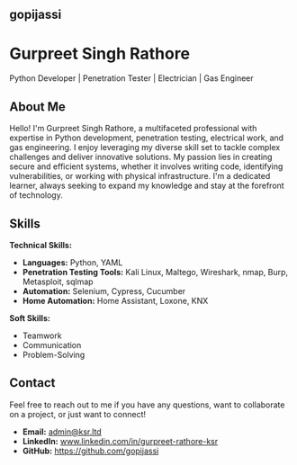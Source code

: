 ## gopijassi
# Gurpreet Singh Rathore

Python Developer | Penetration Tester | Electrician | Gas Engineer

## About Me

Hello! I'm Gurpreet Singh Rathore, a multifaceted professional with expertise in Python development, penetration testing, electrical work, and gas engineering. I enjoy leveraging my diverse skill set to tackle complex challenges and deliver innovative solutions. My passion lies in creating secure and efficient systems, whether it involves writing code, identifying vulnerabilities, or working with physical infrastructure. I'm a dedicated learner, always seeking to expand my knowledge and stay at the forefront of technology.

## Skills

**Technical Skills:**

-   **Languages:** Python, YAML
-   **Penetration Testing Tools:** Kali Linux, Maltego, Wireshark, nmap, Burp, Metasploit, sqlmap
-   **Automation:** Selenium, Cypress, Cucumber
-   **Home Automation:** Home Assistant, Loxone, KNX

**Soft Skills:**

-   Teamwork
-   Communication
-   Problem-Solving

## Contact

Feel free to reach out to me if you have any questions, want to collaborate on a project, or just want to connect!

-   **Email:** [admin@ksr.ltd](mailto:admin@ksr.ltd)
-   **LinkedIn:** www.linkedin.com/in/gurpreet-rathore-ksr
-   **GitHub:** https://github.com/gopijassi

